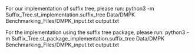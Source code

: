 For our implementation of suffix tree, please run:
python3 -m Suffix_Tree.st_implementation.suffix_tree Data/DMPK Benchmarking_Files/DMPK_input.txt output.txt

For the implementation using the suffix tree package, please run:
python3 -m Suffix_Tree.st_package_implementation.suffix_tree Data/DMPK Benchmarking_Files/DMPK_input.txt output.txt